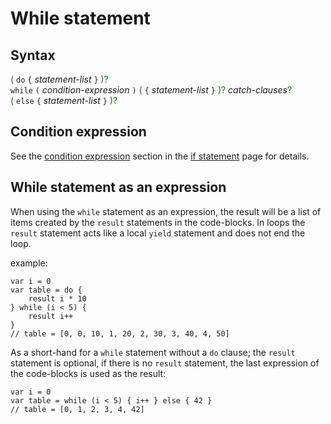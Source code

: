 # While statement

## Syntax
<style type="text/css">
strong {
    color: green !important;
    font-weight: normal !important;
}
</style>

__(__ `do` `{` _statement-list_ `}` __)?__\
`while` `(` _condition-expression_ `)` __(__ `{` _statement-list_ `}` __)?__ _catch-clauses_**?**\
__(__ `else` `{` _statement-list_ `}` __)?__

## Condition expression
See the [condition expression](#condition-expression) section in the [if
statement](if.md) page for details.

## While statement as an expression
When using the `while` statement as an expression, the result will be a list of
items created by the `result` statements in the code-blocks. In loops the
`result` statement acts like a local `yield` statement and does not end the loop.

example:
```
var i = 0
var table = do {
    result i * 10
} while (i < 5) {
    result i++
}
// table = [0, 0, 10, 1, 20, 2, 30, 3, 40, 4, 50]
```

As a short-hand for a `while` statement without a `do` clause; the `result`
statement is optional, if there is no `result` statement, the last expression
of the code-blocks is used as the result:
```
var i = 0
var table = while (i < 5) { i++ } else { 42 }
// table = [0, 1, 2, 3, 4, 42]
```

